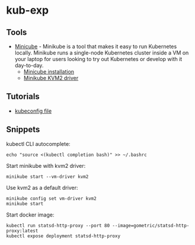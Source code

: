# kub-exp

## Tools

* [Minicube](https://kubernetes.io/docs/setup/minikube/) - Minikube is a tool that makes it easy to run Kubernetes locally. Minikube runs a single-node Kubernetes cluster inside a VM on your laptop for users looking to try out Kubernetes or develop with it day-to-day.
  * [Minicube installation](https://kubernetes.io/docs/tasks/tools/install-minikube/)
  * [Minikube KVM2 driver](https://github.com/kubernetes/minikube/blob/master/docs/drivers.md#kvm2-driver)

## Tutorials

* [kubeconfig file](https://kubernetes.io/docs/tasks/access-application-cluster/configure-access-multiple-clusters/)

## Snippets

kubectl CLI autocomplete:

```
echo "source <(kubectl completion bash)" >> ~/.bashrc
```

Start minikube with kvm2 driver:

```
minikube start --vm-driver kvm2
```

Use kvm2 as a default driver:

```
minikube config set vm-driver kvm2
minikube start
```

Start docker image:

```
kubectl run statsd-http-proxy --port 80 --image=gometric/statsd-http-proxy:latest
kubectl expose deployment statsd-http-proxy
```

